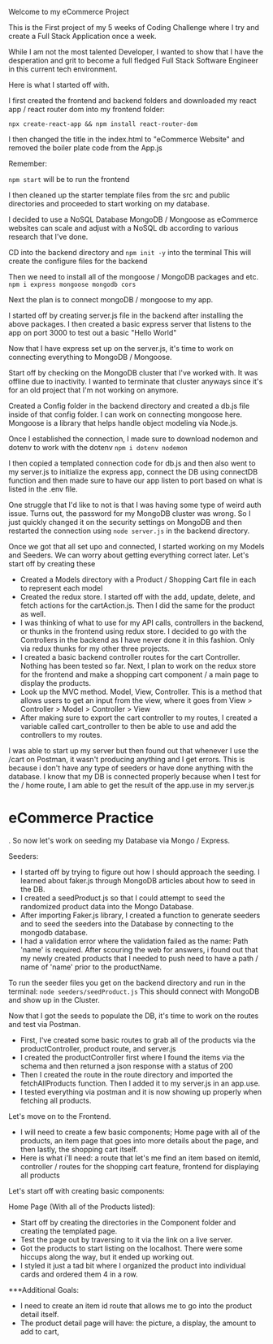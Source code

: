 Welcome to my eCommerce Project

This is the First project of my 5 weeks of Coding Challenge where I try and create a Full Stack Application once a week. 

While I am not the most talented Developer, I wanted to show that I have the desperation and grit to become a full fledged
Full Stack Software Engineer in this current tech environment. 


Here is what I started off with.

I first created the frontend and backend folders and downloaded my react app / react router dom into my frontend folder:

```npx create-react-app && npm install react-router-dom```

I then changed the title in the index.html to "eCommerce Website" and removed the boiler plate code from the App.js

Remember:

```npm start```
will be to run the frontend

I then cleaned up the starter template files from the src and public directories and proceeded to start working on my database.

I decided to use a NoSQL Database MongoDB / Mongoose as eCommerce websites can scale and adjust with a NoSQL db according to 
various research that I've done. 

CD into the backend directory and ```npm init -y``` into the terminal
This will create the configure files for the backend

Then we need to install all of the mongoose / MongoDB packages and etc.
```npm i express mongoose mongodb cors```

Next the plan is to connect mongoDB / mongoose to my app.

I started off by creating server.js file in the backend after installing the above packages. I then created a basic express server
that listens to the app on port 3000 to test out a basic "Hello World"

Now that I have express set up on the server.js, it's time to work on connecting everything to MongoDB / Mongoose.

Start off by checking on the MongoDB cluster that I've worked with. It was offline due to inactivity. I wanted to terminate that cluster anyways
since it's for an old project that I'm not working on anymore. 

Created a Config folder in the backend directory and created a db.js file inside of that config folder. I can work on connecting mongoose here. 
Mongoose is a library that helps handle object modeling via Node.js.

Once I established the connection, I made sure to download nodemon and dotenv to work with the dotenv
```npm i dotenv nodemon```

I then copied a templated connection code for db.js and then also went to my server.js to initialize the express app, connect the DB using connectDB function
and then made sure to have our app listen to port based on what is listed in the .env file.

One struggle that I'd like to not is that I was having some type of weird auth issue. Turns out, the password for my MongoDB cluster was wrong. So I just quickly changed it
on the security settings on MongoDB and then restarted the connection using
```node server.js``` 
in the backend directory.

Once we got that all set upo and connected, I started working on my Models and Seeders. We can worry about getting everything correct later. Let's start off by creating these
- Created a Models directory with a Product / Shopping Cart file in each to represent each model
- Created the redux store. I started off with the add, update, delete, and fetch actions for the cartAction.js. Then I did the same for the product as well.
- I was thinking of what to use for my API calls, controllers in the backend, or thunks in the frontend using redux store. I decided to go with the Controllers in the backend as I have never done it in this fashion. Only via redux thunks for my other three projects.
- I created a basic backend controller routes for the cart Controller. Nothing has been tested so far. Next, I plan to work on the redux store for the frontend and make a shopping cart component / a main page to display the products.
- Look up the MVC method. Model, View, Controller. This is a method that allows users to get an input from the view, where it goes from View > Controller > Model > Controller > View
- After making sure to export the cart controller to my routes, I created a variable called cart_controller to then be able to use and add the controllers to
my routes. 

I was able to start up my server but then found out that whenever I use the /cart on Postman, it wasn't producing anything and I get errors. 
This is because i don't have any type of seeders or have done anything with the database. I know that my DB is connected properly because when I test for the / 
home route, I am able to get the result of the app.use in my server.js <h1> eCommerce Practice </h1>. So now let's work on seeding my Database via Mongo / Express.

Seeders:
- I started off by trying to figure out how I should approach the seeding. I learned about faker.js through MongoDB articles about how to seed in the DB. 
- I created a seedProduct.js so that I could attempt to seed the randomized product data into the Mongo Database. 
- After importing Faker.js library, I created a function to generate seeders and to seed the seeders into the Database by connecting to the mongodb database.
- I had a validation error where the validation failed as the name: Path 'name' is required. After scouring the web for answers, i found out that my newly created products
that I needed to push need to have a path / name of 'name' prior to the productName. 

To run the seeder files you get on the backend directory and run in the terminal: 
```node seeders/seedProduct.js```
This should connect with MongoDB and show up in the Cluster. 

Now that I got the seeds to populate the DB, it's time to work on the routes and test via Postman. 
- First, I've created some basic routes to grab all of the products via the productController, product route, and server.js
- I created the productController first where I found the items via the schema and then returned a json response with a status of 200
- Then I created the route in the route directory and imported the fetchAllProducts function. Then I added it to my server.js in an app.use.
- I tested everything via postman and it is now showing up properly when fetching all products. 

Let's move on to the Frontend.
- I will need to create a few basic components; Home page with all of the products, an item page that goes into more details about the page, and then
lastly, the shopping cart itself. 
- Here is what i'll need: a route that let's me find an item based on itemId, controller / routes for the shopping cart feature, frontend for displaying all products

Let's start off with creating basic components:

Home Page (With all of the Products listed):
- Start off by creating the directories in the Component folder and creating the templated page. 
- Test the page out by traversing to it via the link on a live server. 
- Got the products to start listing on the localhost. There were some hiccups along the way, but it ended up working out. 
- I styled it just a tad bit where I organized the product into individual cards and ordered them 4 in a row. 

***Additional Goals:
- I need to create an item id route that allows me to go into the product detail itself.
- The product detail page will have: the picture, a display, the amount to add to cart, 



